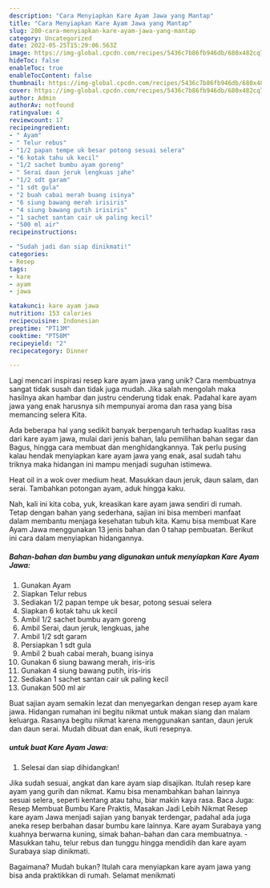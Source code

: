 ```yaml
---
description: "Cara Menyiapkan Kare Ayam Jawa yang Mantap"
title: "Cara Menyiapkan Kare Ayam Jawa yang Mantap"
slug: 280-cara-menyiapkan-kare-ayam-jawa-yang-mantap
category: Uncategorized
date: 2022-05-25T15:29:06.563Z
image: https://img-global.cpcdn.com/recipes/5436c7b86fb946db/680x482cq70/kare-ayam-jawa-foto-resep-utama.jpg
hideToc: false
enableToc: true
enableTocContent: false
thumbnail: https://img-global.cpcdn.com/recipes/5436c7b86fb946db/680x482cq70/kare-ayam-jawa-foto-resep-utama.jpg
cover: https://img-global.cpcdn.com/recipes/5436c7b86fb946db/680x482cq70/kare-ayam-jawa-foto-resep-utama.jpg
author: Admin
authorAv: notfound
ratingvalue: 4
reviewcount: 17
recipeingredient:
- " Ayam"
- " Telur rebus"
- "1/2 papan tempe uk besar potong sesuai selera"
- "6 kotak tahu uk kecil"
- "1/2 sachet bumbu ayam goreng"
- " Serai daun jeruk lengkuas jahe"
- "1/2 sdt garam"
- "1 sdt gula"
- "2 buah cabai merah buang isinya"
- "6 siung bawang merah irisiris"
- "4 siung bawang putih irisiris"
- "1 sachet santan cair uk paling kecil"
- "500 ml air"
recipeinstructions:

- "Sudah jadi dan siap dinikmati!"
categories:
- Resep
tags:
- kare
- ayam
- jawa

katakunci: kare ayam jawa 
nutrition: 153 calories
recipecuisine: Indonesian
preptime: "PT13M"
cooktime: "PT58M"
recipeyield: "2"
recipecategory: Dinner

---
```





Lagi mencari inspirasi resep kare ayam jawa yang unik? Cara membuatnya sangat tidak susah dan tidak juga mudah. Jika salah mengolah maka hasilnya akan hambar dan justru cenderung tidak enak. Padahal kare ayam jawa yang enak harusnya sih mempunyai aroma dan rasa yang bisa memancing selera Kita.





Ada beberapa hal yang sedikit banyak berpengaruh terhadap kualitas rasa dari kare ayam jawa, mulai dari jenis bahan, lalu pemilihan bahan segar dan Bagus, hingga cara membuat dan menghidangkannya. Tak perlu pusing kalau hendak menyiapkan kare ayam jawa yang enak,      asal sudah tahu triknya maka hidangan ini mampu menjadi suguhan istimewa.














Heat oil in a wok over medium heat. Masukkan daun jeruk, daun salam, dan serai. Tambahkan potongan ayam, aduk hingga kaku.






Nah, kali ini kita coba, yuk, kreasikan kare ayam jawa sendiri di rumah. Tetap dengan bahan yang sederhana, sajian ini bisa memberi manfaat dalam membantu menjaga kesehatan tubuh kita. Kamu bisa membuat Kare Ayam Jawa menggunakan 13 jenis bahan dan 0 tahap pembuatan. Berikut ini cara dalam menyiapkan hidangannya.

<!--inarticleads1-->

##### Bahan-bahan dan bumbu yang digunakan untuk menyiapkan Kare Ayam Jawa:

1. Gunakan  Ayam
1. Siapkan  Telur rebus
1. Sediakan 1/2 papan tempe uk besar, potong sesuai selera
1. Siapkan 6 kotak tahu uk kecil
1. Ambil 1/2 sachet bumbu ayam goreng
1. Ambil  Serai, daun jeruk, lengkuas, jahe
1. Ambil 1/2 sdt garam
1. Persiapkan 1 sdt gula
1. Ambil 2 buah cabai merah, buang isinya
1. Gunakan 6 siung bawang merah, iris-iris
1. Gunakan 4 siung bawang putih, iris-iris
1. Sediakan 1 sachet santan cair uk paling kecil
1. Gunakan 500 ml air


Buat sajian ayam semakin lezat dan menyegarkan dengan resep ayam kare jawa. Hidangan rumahan ini begitu nikmat untuk makan siang dan malam keluarga. Rasanya begitu nikmat karena menggunakan santan, daun jeruk dan daun serai. Mudah dibuat dan enak, ikuti resepnya. 

<!--inarticleads2-->

#####  untuk buat Kare Ayam Jawa:


1. Selesai dan siap dihidangkan!

Jika sudah sesuai, angkat dan kare ayam siap disajikan. Itulah resep kare ayam yang gurih dan nikmat. Kamu bisa menambahkan bahan lainnya sesuai selera, seperti kentang atau tahu, biar makin kaya rasa. Baca Juga: Resep Membuat Bumbu Kare Praktis, Masakan Jadi Lebih Nikmat Resep kare ayam Jawa menjadi sajian yang banyak terdengar, padahal ada juga aneka resep berbahan dasar bumbu kare lainnya. Kare ayam Surabaya yang kuahnya berwarna kuning, simak bahan-bahan dan cara membuatnya. - Masukkan tahu, telur rebus dan tunggu hingga mendidih dan kare ayam Surabaya siap dinikmati. 

Bagaimana? Mudah bukan? Itulah cara menyiapkan kare ayam jawa yang bisa anda praktikkan di rumah. Selamat menikmati
